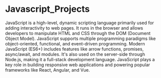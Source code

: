 # Javascript_Projects

JavaScript is a high-level, dynamic scripting language primarily used for adding interactivity to web pages. It runs in the browser and allows developers to manipulate HTML and CSS through the DOM (Document Object Model). JavaScript supports multiple programming paradigms like object-oriented, functional, and event-driven programming. Modern JavaScript (ES6+) includes features like arrow functions, promises, async/await, and modules. It's also used on the server-side through Node.js, making it a full-stack development language. JavaScript plays a key role in building responsive web applications and powering popular frameworks like React, Angular, and Vue.
